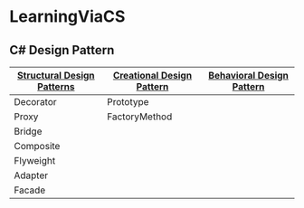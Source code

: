 # LearningViaCS
## C# Design Pattern  
|[Structural Design Patterns](https://www.codeproject.com/articles/438922/design-patterns-2-of-3-structural-design-patterns)|[Creational Design Pattern]()|[Behavioral Design Pattern]()|
|-|-|-|
|Decorator|Prototype||
|Proxy|FactoryMethod||
|Bridge|||
|Composite|||
|Flyweight|||
|Adapter|||
|Facade|||
